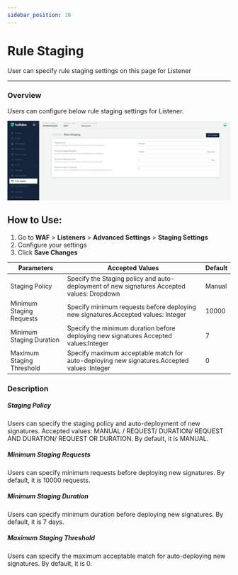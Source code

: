 ```yaml
---
sidebar_position: 10
---
```


# Rule Staging
User can specify rule staging settings on this page for Listener

---

### Overview
Users can configure below rule staging settings for Listener.


![Rule Staging](/img/waf/v7/docs/rulestaging.png)

## How to Use:

1. Go to **WAF** > **Listeners** > **Advanced Settings** > **Staging Settings**
2. Configure your settings
3. Click **Save Changes**

| Parameters | Accepted  Values| Default |
| ----------- | ----------- | -------- |
| Staging Policy| Specify the Staging policy and auto-deployment of new signatures Accepted values: Dropdown | Manual
| Minimum Staging Requests | Specify minimum requests before deploying new signatures.Accepted values: Integer | 10000
| Minimum Staging Duration |Specify the minimum duration before deploying new signatures Accepted values:Integer |7
Maximum Staging Threshold|Specify maximum acceptable match for auto-deploying new signatures.Accepted values :Integer|0

### Description
##### **Staging Policy**

Users can specify the staging policy and auto-deployment of new signatures. Accepted values: MANUAL / REQUEST/ DURATION/ REQUEST AND DURATION/ REQUEST OR DURATION. By default, it is MANUAL.

##### **Minimum Staging Requests**

Users can specify minimum requests before deploying new signatures. By default, it is 10000 requests.

##### **Minimum Staging Duration**

Users can specify minimum duration before deploying new signatures. By default, it is 7 days.

##### **Maximum Staging Threshold**

Users can specify the maximum acceptable match for auto-deploying new signatures. By default, it is 0.